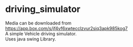 # driving_simulator
Media can be downloaded from https://app.box.com/s/jf4vf6xwtecclzvur2siq3apk985kog7
<br>A simple Vehicle driving simulator.
<br>Uses java swing Library.
